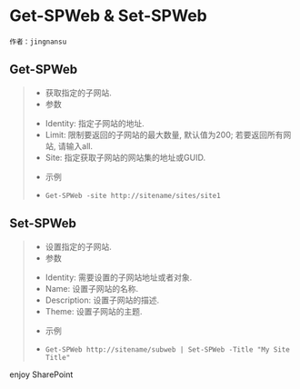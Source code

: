 # Get-SPWeb &amp; Set-SPWeb
	作者：jingnansu

## Get-SPWeb     
> - 获取指定的子网站.
> - 参数
>  + Identity: 指定子网站的地址.
>  + Limit: 限制要返回的子网站的最大数量, 默认值为200; 若要返回所有网站, 请输入all.
>  + Site: 指定获取子网站的网站集的地址或GUID.
> - 示例
>  + `Get-SPWeb -site http://sitename/sites/site1`

## Set-SPWeb     
> - 设置指定的子网站.
> - 参数
>  + Identity: 需要设置的子网站地址或者对象.
>  + Name: 设置子网站的名称.
>  + Description: 设置子网站的描述.
>  + Theme: 设置子网站的主题.
> - 示例
>  + `Get-SPWeb http://sitename/subweb | Set-SPWeb -Title "My Site Title"`

enjoy SharePoint
